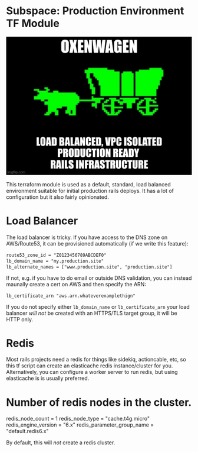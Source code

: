 # Subspace: Production Environment TF Module
![Oxenwagen: load balanced, vpc isolated production infrastructure](/doc/oxenwagen.jpg)

This terraform module is used as a default, standard, load balanced environment suitable for initial production rails deploys.  It has a lot of configuration but it also fairly opinionated.
# Load Balancer
The load balancer is tricky.  If you have access to the DNS zone on AWS/Route53, it can be provisioned automatically (if we write this feature):

    route53_zone_id = "Z0123456789ABCDEF0"
    lb_domain_name = "my.production.site"
    lb_alternate_names = ["www.production.site", "production.site"]

If not, e.g. if you have to do email or outside DNS validation, you can instead maunally create a cert on AWS and then specify the ARN:

    lb_certificate_arn "aws.arn.whateverexamplethign"

If you do not specify either `lb_domain_name` or `lb_certificate_arn` your load balancer *will not* be created with an HTTPS/TLS target group, it will be HTTP only.

# Redis

Most rails projects need a redis for things like sidekiq, actioncable, etc, so this tf script can create an elasticache redis instance/cluster for you.  Alternatively, you can configure a worker server to run redis, but using elasticache is is usually preferred.

  # Number of redis nodes in the cluster.
  redis_node_count = 1
  redis_node_type = "cache.t4g.micro"
  redis_engine_version = "6.x"
  redis_parameter_group_name = "default.redis6.x"

By default, this will *not* create a redis cluster.
